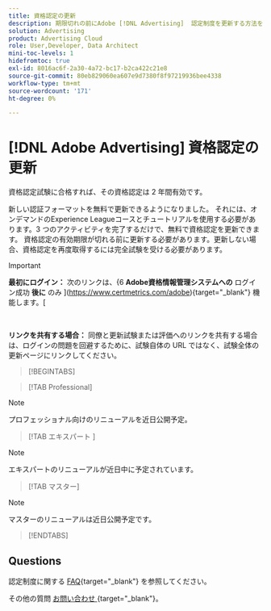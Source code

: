 ```yaml
---
title: 資格認定の更新
description: 期限切れの前にAdobe [!DNL Advertising]  認定制度を更新する方法を説明します。
solution: Advertising
product: Advertising Cloud
role: User,Developer, Data Architect
mini-toc-levels: 1
hidefromtoc: true
exl-id: 8016ac6f-2a30-4a72-bc17-b2ca422c21e8
source-git-commit: 80eb829060ea607e9d7380f8f97219936bee4338
workflow-type: tm+mt
source-wordcount: '171'
ht-degree: 0%

---
```


# [!DNL Adobe Advertising] 資格認定の更新

資格認定試験に合格すれば、その資格認定は 2 年間有効です。

新しい認証フォーマットを無料で更新できるようになりました。 それには、オンデマンドのExperience Leagueコースとチュートリアルを使用する必要があります。3 つのアクティビティを完了するだけで、無料で資格認定を更新できます。 資格認定の有効期限が切れる前に更新する必要があります。更新しない場合、資格認定を再度取得するには完全試験を受ける必要があります。

>[!IMPORTANT]
>
>**最初にログイン：** 次のリンクは、{6 **Adobe資格情報管理システムへの** ログイン成功 **後に** のみ ](https://www.certmetrics.com/adobe){target="_blank"} 機能します。[
>
><br>
>
>**リンクを共有する場合：** 同僚と更新試験または評価へのリンクを共有する場合は、ログインの問題を回避するために、試験自体の URL ではなく、試験全体の更新ページにリンクしてください。

>[!BEGINTABS]

>[!TAB Professional]

>[!NOTE]
>
>プロフェッショナル向けのリニューアルを近日公開予定。

>[!TAB  エキスパート ]

>[!NOTE]
>
>エキスパートのリニューアルが近日中に予定されています。

>[!TAB マスター]

>[!NOTE]
>
>マスターのリニューアルは近日公開予定です。

>[!ENDTABS]

## Questions

認定制度に関する [FAQ](https://experienceleague.adobe.com/docs/certification/certification/faq.html){target="_blank"} を参照してください。

その他の質問 [ お問い合わせ ](mailto:certif@adobe.com){target="_blank"}。
